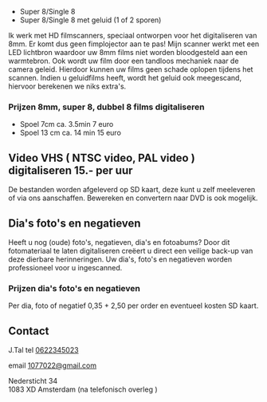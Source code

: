 - Super 8/Single 8
- Super 8/Single 8 met geluid (1 of 2 sporen)
 
Ik werk met HD filmscanners, speciaal ontworpen voor het digitaliseren van 8mm. Er komt dus geen fimplojector aan te pas! Mijn scanner werkt met een LED lichtbron waardoor uw 8mm films niet worden bloodgesteld aan een warmtebron. Ook wordt uw film door een tandloos mechaniek naar de camera geleid. Hierdoor kunnen uw films geen schade oplopen tijdens het scannen. Indien u geluidfilms heeft, wordt het geluid ook meegescand, hiervoor berekenen we niks extra's.

### Prijzen 8mm, super 8, dubbel 8 films digitaliseren
- Spoel 7cm ca. 3.5min 7 euro
- Spoel 13 cm ca. 14 min 15 euro

## Video VHS ( NTSC video, PAL video ) digitaliseren   15.- per uur

De bestanden worden afgeleverd op SD kaart, deze kunt u zelf meeleveren of via ons aanschaffen. Bewereken en convertern naar DVD is ook mogelijk.

## Dia's foto's en negatieven
Heeft u nog (oude) foto's, negatieven, dia's en fotoabums? Door dit fotomateriaal te laten digitaliseren creëert u direct een veilige back-up van deze dierbare herinneringen. Uw dia's, foto's en negatieven worden professioneel voor u ingescanned.

### Prijzen dia's foto's en negatieven
Per dia, foto of negatief 0,35 + 2,50 per order en eventueel kosten SD kaart.

## Contact
J.Tal tel [0622345023](tel:0622345023)

email [1077022@gmail.com](mailto:1077022@gmail.com)

Nedersticht 34  
1083 XD Amsterdam
(na telefonisch overleg )
